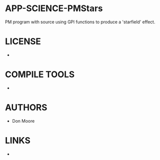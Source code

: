 APP-SCIENCE-PMStars
===================

PM program with source using GPI functions to produce a 'starfield' effect.

LICENSE
===============
- 

COMPILE TOOLS
===============
* 

AUTHORS
===============
* Don Moore

LINKS
===============
* 
